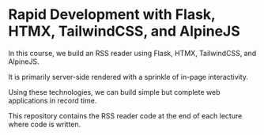 # Rapid Development with Flask, HTMX, TailwindCSS, and AlpineJS

In this course, we build an RSS reader using Flask, HTMX, TailwindCSS, and AlpineJS.

It is primarily server-side rendered with a sprinkle of in-page interactivity.

Using these technologies, we can build simple but complete web applications in record time.

This repository contains the RSS reader code at the end of each lecture where code is written.
